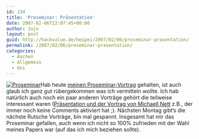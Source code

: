 ```yaml
---
id: 134
title: 'Proseminar: Präsentation'
date: 2007-02-06T22:07:45+00:00
author: Jojo
layout: post
guid: http://hackvalue.de/heipei/2007/02/06/proseminar-prasentation/
permalink: /2007/02/06/proseminar-prasentation/
categories:
  - Aachen
  - Allgemein
  - Uni
---
```

[<img src="/weblog/presentation.jpg" class="alignleft" alt="Proseminar" />](/weblog/presentation.pdf)Hab heute [meinen Proseminar-Vortrag](/weblog/presentation.pdf) gehalten, ist auch glaub ich ganz gut rübergekommen was ich vermitteln wollte. Ich hab natürlich auch noch ein paar anderen Vorträge gehört die teilweise interessant waren ([Präsentation und der Vortrag von Michaell Nett](http://www.michael-nett.info/2007/02/03/proseminar-on-self-stabilization-ii/) z.B., der immer noch keine Comments aktiviert hat ;). Nächsten Montag gibt&#8217;s die nächste Rutsche Vorträge, bin mal gespannt. Insgesamt hat mir das Proseminar gefallen, auch wenn ich nicht so 100% zufrieden mit der Wahl meines Papers war (auf das ich mich beziehen sollte).